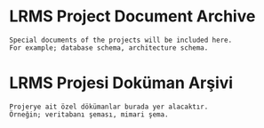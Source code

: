 # LRMS Project Document Archive

    Special documents of the projects will be included here.
    For example; database schema, architecture schema.

# LRMS Projesi Doküman Arşivi

    Projerye ait özel dökümanlar burada yer alacaktır.
    Örneğin; veritabanı şeması, mimari şema.